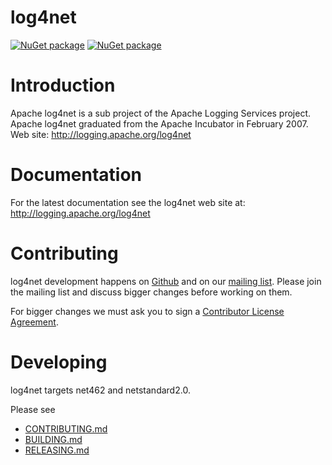 # log4net
[![NuGet package](https://img.shields.io/nuget/v/log4net.svg?logo=NuGet)](https://www.nuget.org/packages/log4net)
[![NuGet package](https://img.shields.io/nuget/dt/log4net?logo=NuGet)](https://www.nuget.org/packages/log4net)

# Introduction

Apache log4net is a sub project of the Apache Logging Services project. 
Apache log4net graduated from the Apache Incubator in February 2007.
Web site: http://logging.apache.org/log4net

# Documentation

For the latest documentation see the log4net web site at:
http://logging.apache.org/log4net

# Contributing

log4net development happens on [Github](https://github.com/apache/logging-log4net)
and on our [mailing list](https://logging.apache.org/support.html).
Please join the mailing list and discuss bigger changes before working on them.

For bigger changes we must ask you to sign a [Contributor License Agreement](http://www.apache.org/licenses/#clas).

# Developing

log4net targets net462 and netstandard2.0. 

Please see 
- [CONTRIBUTING.md](doc/CONTRIBUTING.md)
- [BUILDING.md](doc/BUILDING.md)
- [RELEASING.md](doc/RELEASING.md)
